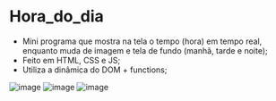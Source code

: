 # Hora_do_dia
- Mini programa que mostra na tela o tempo (hora) em tempo real, enquanto muda de imagem e tela de fundo (manhã, tarde e noite);
- Feito em HTML, CSS e JS;
- Utiliza a dinâmica do DOM + functions;

![image](https://github.com/user-attachments/assets/d81bc19d-1514-4343-8cd8-8063b5585f4f)
![image](https://github.com/user-attachments/assets/b075b0e7-e526-4631-809c-04c537832090)
![image](https://github.com/user-attachments/assets/9d6ea3b5-15dc-4f89-ba43-9efbc8914908)


